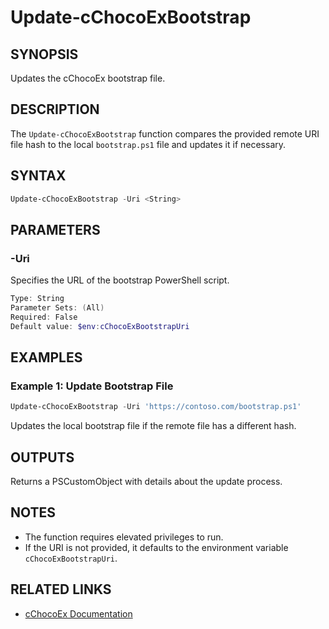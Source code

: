 # Update-cChocoExBootstrap

## SYNOPSIS
Updates the cChocoEx bootstrap file.

## DESCRIPTION
The `Update-cChocoExBootstrap` function compares the provided remote URI file hash to the local `bootstrap.ps1` file and updates it if necessary.

## SYNTAX

```powershell
Update-cChocoExBootstrap -Uri <String>
```

## PARAMETERS

### -Uri
Specifies the URL of the bootstrap PowerShell script.

```powershell
Type: String
Parameter Sets: (All)
Required: False
Default value: $env:cChocoExBootstrapUri
```

## EXAMPLES

### Example 1: Update Bootstrap File
```powershell
Update-cChocoExBootstrap -Uri 'https://contoso.com/bootstrap.ps1'
```
Updates the local bootstrap file if the remote file has a different hash.

## OUTPUTS
Returns a PSCustomObject with details about the update process.

## NOTES
- The function requires elevated privileges to run.
- If the URI is not provided, it defaults to the environment variable `cChocoExBootstrapUri`.

## RELATED LINKS
- [cChocoEx Documentation](https://github.com/jyonke/cChocoEx) 